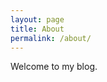 ```yaml
---
layout: page
title: About
permalink: /about/
---
```


Welcome to my blog.

<!-- ### More Information

A place to include any other types of information that you'd like to include about yourself.

### Contact me -->

<!-- [email@domain.com](mailto:tatwan@outlook.com) -->